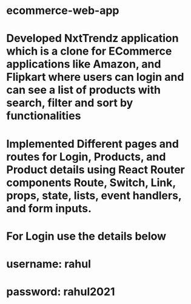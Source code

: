 # ecommerce-web-app
# Developed NxtTrendz application which is a clone for ECommerce applications like Amazon, and Flipkart where users can login and can see a list of products with search, filter and sort by functionalities
# Implemented Different pages and routes for Login, Products, and Product details using React Router components Route, Switch, Link, props, state, lists, event handlers, and form inputs.

# For Login use the details below
# username: rahul
# password: rahul2021

